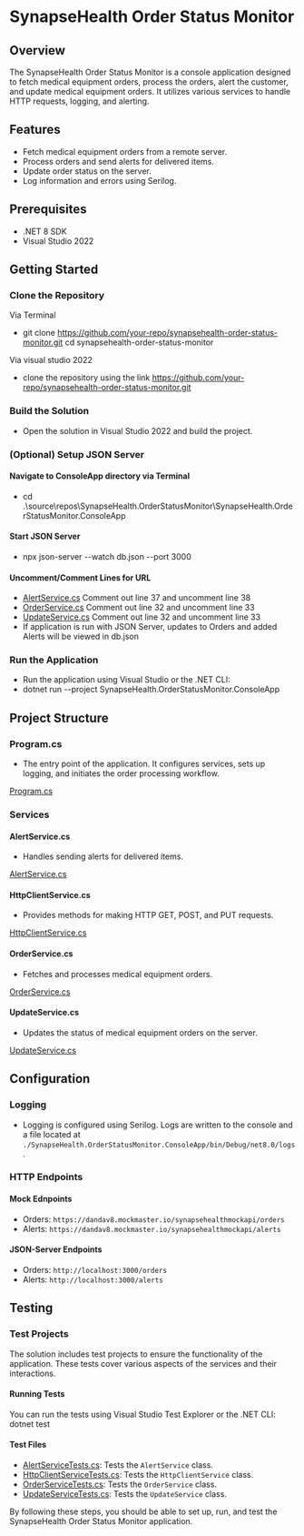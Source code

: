 # SynapseHealth Order Status Monitor
## Overview

The SynapseHealth Order Status Monitor is a console application designed to fetch medical equipment orders, process the orders, alert the customer, and update medical equipment orders. It utilizes various services to handle HTTP requests, logging, and alerting.

## Features

- Fetch medical equipment orders from a remote server.
- Process orders and send alerts for delivered items.
- Update order status on the server.
- Log information and errors using Serilog.

## Prerequisites

- .NET 8 SDK
- Visual Studio 2022

## Getting Started

### Clone the Repository
Via Terminal
- git clone https://github.com/your-repo/synapsehealth-order-status-monitor.git cd synapsehealth-order-status-monitor

Via visual studio 2022 
- clone the repository using the link https://github.com/your-repo/synapsehealth-order-status-monitor.git

### Build the Solution

- Open the solution in Visual Studio 2022 and build the project.

### (Optional) Setup JSON Server
#### Navigate to ConsoleApp directory via Terminal
- cd .\source\repos\SynapseHealth.OrderStatusMonitor\SynapseHealth.OrderStatusMonitor.ConsoleApp
#### Start JSON Server
- npx json-server --watch db.json --port 3000
#### Uncomment/Comment Lines for URL
- [AlertService.cs](#alertservice.cs-context) Comment out line 37 and uncomment line 38
- [OrderService.cs](#orderservice.cs-context) Comment out line 32 and uncomment line 33
- [UpdateService.cs](#updateservice.cs-context) Comment out line 32 and uncomment line 33
- If application is run with JSON Server, updates to Orders and added Alerts will be viewed in db.json

### Run the Application

- Run the application using Visual Studio or the .NET CLI:
- dotnet run --project SynapseHealth.OrderStatusMonitor.ConsoleApp

## Project Structure

### Program.cs

- The entry point of the application. It configures services, sets up logging, and initiates the order processing workflow.

[Program.cs](#program.cs-context)

### Services

#### AlertService.cs

- Handles sending alerts for delivered items.

[AlertService.cs](#alertservice.cs-context)

#### HttpClientService.cs

- Provides methods for making HTTP GET, POST, and PUT requests.

[HttpClientService.cs](#httpclientservice.cs-context)

#### OrderService.cs

- Fetches and processes medical equipment orders.

[OrderService.cs](#orderservice.cs-context)

#### UpdateService.cs

- Updates the status of medical equipment orders on the server.

[UpdateService.cs](#updateservice.cs-context)

## Configuration

### Logging

- Logging is configured using Serilog. Logs are written to the console and a file located at `./SynapseHealth.OrderStatusMonitor.ConsoleApp/bin/Debug/net8.0/logs`.

### HTTP Endpoints

#### Mock Ednpoints
- Orders: `https://dandav8.mockmaster.io/synapsehealthmockapi/orders`
- Alerts: `https://dandav8.mockmaster.io/synapsehealthmockapi/alerts`
#### JSON-Server Endpoints
- Orders: `http://localhost:3000/orders`
- Alerts: `http://localhost:3000/alerts`

## Testing

### Test Projects

The solution includes test projects to ensure the functionality of the application. These tests cover various aspects of the services and their interactions.

#### Running Tests

You can run the tests using Visual Studio Test Explorer or the .NET CLI:
dotnet test

#### Test Files

- [AlertServiceTests.cs](#alertservicetests.cs-context): Tests the `AlertService` class.
- [HttpClientServiceTests.cs](#httpclientservicetests.cs-context): Tests the `HttpClientService` class.
- [OrderServiceTests.cs](#orderservicetests.cs-context): Tests the `OrderService` class.
- [UpdateServiceTests.cs](#updateservicetests.cs-context): Tests the `UpdateService` class.

By following these steps, you should be able to set up, run, and test the SynapseHealth Order Status Monitor application.
